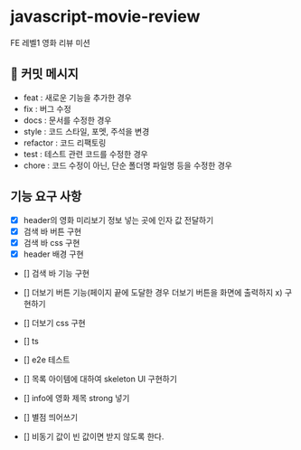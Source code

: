 # javascript-movie-review

FE 레벨1 영화 리뷰 미션

## 📝 커밋 메시지

- feat : 새로운 기능을 추가한 경우
- fix : 버그 수정
- docs : 문서를 수정한 경우
- style : 코드 스타일, 포멧, 주석을 변경
- refactor : 코드 리팩토링
- test : 테스트 관련 코드를 수정한 경우
- chore : 코드 수정이 아닌, 단순 폴더명 파일명 등을 수정한 경우

## 기능 요구 사항

- [x] header의 영화 미리보기 정보 넣는 곳에 인자 값 전달하기
- [x] 검색 바 버튼 구현
- [x] 검색 바 css 구현
- [x] header 배경 구현
- [] 검색 바 기능 구현


- [] 더보기 버튼 기능(페이지 끝에 도달한 경우   더보기 버튼을 화면에 출력하지 x) 구현하기
- [] 더보기 css 구현

- [] ts
- [] e2e 테스트

- [] 목록 아이템에 대하여 skeleton UI 구현하기
- [] info에 영화 제목 strong 넣기
- [] 별점 띄어쓰기

- [] 비동기 값이 빈 값이면 받지 않도록 한다.
